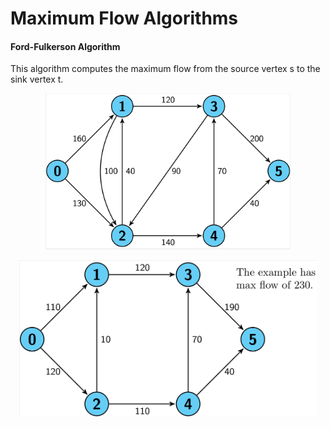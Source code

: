 Maximum Flow Algorithms
=====================================

#### Ford-Fulkerson Algorithm
This algorithm computes the maximum flow from the source vertex s to the sink vertex t. 
<p align="center">
<img src="images/fordfulkerson1.png" height="250" alt="Screenshot"/>
</p>

<p align="center">
<img src="images/fordfulkerson2.png" height="250" alt="Screenshot"/>
</p>

